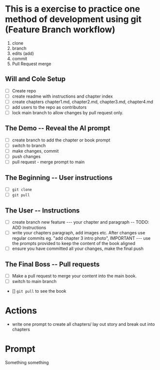 # This is a exercise to practice one method of development using git (Feature Branch workflow)

1. clone
2. branch
3. edits (add)
4. commit
5. Pull Request merge

## Will and Cole Setup 
- [ ] Create repo
- [ ] create readme with instructions and chapter index
- [ ] create chapters chapter1.md, chapter2.md, chapter3.md, chapter4.md
- [ ] add users to the repo as contributors
- [ ] lock main branch to allow changes by pull request only.

## The Demo -- Reveal the AI prompt
- [ ] create branch to add the chapter or book prompt
- [ ] switch to branch
- [ ] make changes, commit
- [ ] push changes
- [ ] pull request - merge prompt to main

## The Beginning -- User instructions
- [ ] ``` git clone ```
- [ ] ``` git pull ```

## The User -- Instructions
- [ ] create branch new feature --- your chapter and paragraph -- TODO: ADD Instructions
- [ ] write your chapters paragraph, add images etc. After changes use regular commits eg. "add chapter 3 intro photo", 
	IMPORTANT --- use the prompts provided to keep the content of the book aligned
- [ ] ensure you have committed all your changes, make the final push

##  The Final Boss -- Pull requests
- [ ] Make a pull request to merge your content into the main book. 
- [ ] switch to main branch
- [] ``` git pull ``` to see the book


# Actions

- write one prompt to create all chapters/ lay out story and break out into chapters 


# Prompt 

Something something

